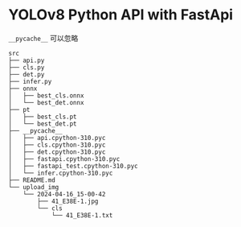 <!--
 * @Author: laplace825
 * @Date: 2024-04-16 14:18:27
 * @LastEditors: laplace825
 * @LastEditTime: 2024-04-16 15:03:43
 * @FilePath: /python/src/README.md
 * @Description: 
 * 
 * Copyright (c) 2024 by laplace825, All Rights Reserved. 
-->
# YOLOv8 Python API with FastApi

`__pycache__` 可以忽略

```
src
├── api.py
├── cls.py
├── det.py
├── infer.py
├── onnx
│   ├── best_cls.onnx
│   └── best_det.onnx
├── pt
│   ├── best_cls.pt
│   └── best_det.pt
├── __pycache__
│   ├── api.cpython-310.pyc
│   ├── cls.cpython-310.pyc
│   ├── det.cpython-310.pyc
│   ├── fastapi.cpython-310.pyc
│   ├── fastapi_test.cpython-310.pyc
│   └── infer.cpython-310.pyc
├── README.md
└── upload_img
    └── 2024-04-16_15-00-42
        ├── 41_E38E-1.jpg
        └── cls
            └── 41_E38E-1.txt
```